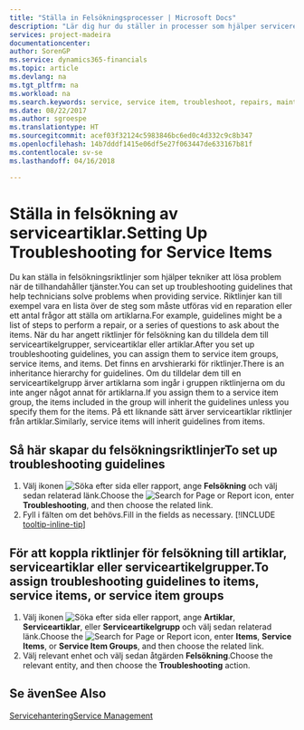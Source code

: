 ```yaml
---
title: "Ställa in Felsökningsprocesser | Microsoft Docs"
description: "Lär dig hur du ställer in processer som hjälper servicerepresentanten att identifiera och lösa problem med serviceartiklar."
services: project-madeira
documentationcenter: 
author: SorenGP
ms.service: dynamics365-financials
ms.topic: article
ms.devlang: na
ms.tgt_pltfrm: na
ms.workload: na
ms.search.keywords: service, service item, troubleshoot, repairs, maintenance
ms.date: 08/22/2017
ms.author: sgroespe
ms.translationtype: HT
ms.sourcegitcommit: acef03f32124c5983846bc6ed0c4d332c9c8b347
ms.openlocfilehash: 14b7dddf1415e06df5e27f063447de633167b81f
ms.contentlocale: sv-se
ms.lasthandoff: 04/16/2018

---
```


# <a name="setting-up-troubleshooting-for-service-items"></a><span data-ttu-id="c7499-103">Ställa in felsökning av serviceartiklar.</span><span class="sxs-lookup"><span data-stu-id="c7499-103">Setting Up Troubleshooting for Service Items</span></span>
<span data-ttu-id="c7499-104">Du kan ställa in felsökningsriktlinjer som hjälper tekniker att lösa problem när de tillhandahåller tjänster.</span><span class="sxs-lookup"><span data-stu-id="c7499-104">You can set up troubleshooting guidelines that help technicians solve problems when providing service.</span></span> <span data-ttu-id="c7499-105">Riktlinjer kan till exempel vara en lista över de steg som måste utföras vid en reparation eller ett antal frågor att ställa om artiklarna.</span><span class="sxs-lookup"><span data-stu-id="c7499-105">For example, guidelines might be a list of steps to perform a repair, or a series of questions to ask about the items.</span></span> <span data-ttu-id="c7499-106">När du har angett riktlinjer för felsökning kan du tilldela dem till serviceartikelgrupper, serviceartiklar eller artiklar.</span><span class="sxs-lookup"><span data-stu-id="c7499-106">After you set up troubleshooting guidelines, you can assign them to service item groups, service items, and items.</span></span> <span data-ttu-id="c7499-107">Det finns en arvshierarki för riktlinjer.</span><span class="sxs-lookup"><span data-stu-id="c7499-107">There is an inheritance hierarchy for guidelines.</span></span> <span data-ttu-id="c7499-108">Om du tilldelar dem till en serviceartikelgrupp ärver artiklarna som ingår i gruppen riktlinjerna om du inte anger något annat för artiklarna.</span><span class="sxs-lookup"><span data-stu-id="c7499-108">If you assign them to a service item group, the items included in the group will inherit the guidelines unless you specify them for the items.</span></span> <span data-ttu-id="c7499-109">På ett liknande sätt ärver serviceartiklar riktlinjer från artiklar.</span><span class="sxs-lookup"><span data-stu-id="c7499-109">Similarly, service items will inherit guidelines from items.</span></span>  

## <a name="to-set-up-troubleshooting-guidelines"></a><span data-ttu-id="c7499-110">Så här skapar du felsökningsriktlinjer</span><span class="sxs-lookup"><span data-stu-id="c7499-110">To set up troubleshooting guidelines</span></span>
1. <span data-ttu-id="c7499-111">Välj ikonen ![Söka efter sida eller rapport](media/ui-search/search_small.png "Ikonen Söka efter sida eller rapport"), ange **Felsökning** och välj sedan relaterad länk.</span><span class="sxs-lookup"><span data-stu-id="c7499-111">Choose the ![Search for Page or Report](media/ui-search/search_small.png "Search for Page or Report icon") icon, enter **Troubleshooting**, and then choose the related link.</span></span>  
2. <span data-ttu-id="c7499-112">Fyll i fälten om det behövs.</span><span class="sxs-lookup"><span data-stu-id="c7499-112">Fill in the fields as necessary.</span></span> [!INCLUDE [tooltip-inline-tip](includes/tooltip-inline-tip_md.md)]  

## <a name="to-assign-troubleshooting-guidelines-to-items-service-items-or-service-item-groups"></a><span data-ttu-id="c7499-113">För att koppla riktlinjer för felsökning till artiklar, serviceartiklar eller serviceartikelgrupper.</span><span class="sxs-lookup"><span data-stu-id="c7499-113">To assign troubleshooting guidelines to items, service items, or service item groups</span></span>
1. <span data-ttu-id="c7499-114">Välj ikonen ![Söka efter sida eller rapport](media/ui-search/search_small.png "Ikonen Söka efter sida eller rapport"), ange **Artiklar**, **Serviceartiklar**, eller **Serviceartikelgrupp** och välj sedan relaterad länk.</span><span class="sxs-lookup"><span data-stu-id="c7499-114">Choose the ![Search for Page or Report](media/ui-search/search_small.png "Search for Page or Report icon") icon, enter **Items**, **Service Items**, or **Service Item Groups**, and then choose the related link.</span></span>  
2. <span data-ttu-id="c7499-115">Välj relevant enhet och välj sedan åtgärden **Felsökning**.</span><span class="sxs-lookup"><span data-stu-id="c7499-115">Choose the relevant entity, and then choose the **Troubleshooting** action.</span></span>  

## <a name="see-also"></a><span data-ttu-id="c7499-116">Se även</span><span class="sxs-lookup"><span data-stu-id="c7499-116">See Also</span></span>
[<span data-ttu-id="c7499-117">Servicehantering</span><span class="sxs-lookup"><span data-stu-id="c7499-117">Service Management</span></span>](service-service.md)
